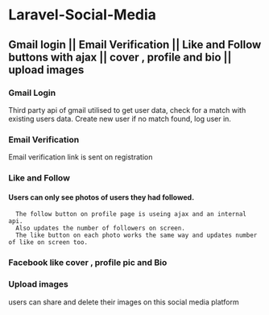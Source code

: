 # Laravel-Social-Media
## Gmail login || Email Verification || Like and Follow buttons with ajax || cover , profile and bio || upload images

### Gmail Login
Third party api of gmail utilised to get user data, check for a match with existing users data.
Create new user if no match found, log user in.

### Email Verification
Email verification link is sent on registration

### Like and Follow
#### Users can only see photos of users they had followed. 
      The follow button on profile page is useing ajax and an internal api.
      Also updates the number of followers on screen.
      The like button on each photo works the same way and updates number of like on screen too.

### Facebook like cover , profile pic and Bio

### Upload images
users can share and delete their images on this social media platform
